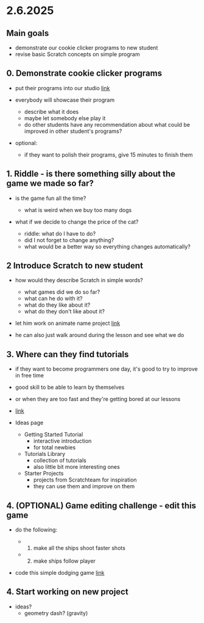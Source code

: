 # 2.6.2025

## Main goals

- demonstrate our cookie clicker programs to new student
- revise basic Scratch concepts on simple program

## 0. Demonstrate cookie clicker programs

- put their programs into our studio [link](https://scratch.mit.edu/studios/35682881)
- everybody will showcase their program
  - describe what it does
  - maybe let somebody else play it
  - do other students have any recommendation about what could be improved in other student's programs?

- optional:
  - if they want to polish their programs, give 15 minutes to finish them

## 1. Riddle - is there something silly about the game we made so far?

- is the game fun all the time?
  - what is weird when we buy too many dogs

- what if we decide to change the price of the cat?
  - riddle: what do I have to do?
  - did I not forget to change anything?
  - what would be a better way so everything changes automatically?

## 2 Introduce Scratch to new student

- how would they describe Scratch in simple words?
  - what games did we do so far?
  - what can he do with it?
  - what do they like about it?
  - what do they don't like about it?

- let him work on animate name project [link](https://scratch.mit.edu/projects/1070435542/)

- he can also just walk around during the lesson and see what we do


## 3. Where can they find tutorials

- if they want to become programmers one day, it's good to try to improve in free time
- good skill to be able to learn by themselves
- or when they are too fast and they're getting bored at our lessons

- [link](https://scratch.mit.edu/ideas)
- Ideas page
  - Getting Started Tutorial
    - interactive introduction
    - for total newbies
  - Tutorials Library
    - collection of tutorials
    - also little bit more interesting ones
  - Starter Projects
    - projects from Scratchteam for inspiration
    - they can use them and improve on them

## 4. (OPTIONAL) Game editing challenge - edit this game

- do the following:
  - 1. make all the ships shoot faster shots
  - 2. make ships follow player

- code this simple dodging game [link]()

## 4. Start working on new project

- ideas?
  - geometry dash? (gravity)